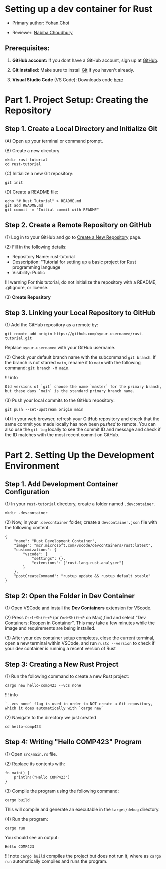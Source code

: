 # Setting up a dev container for Rust

* Primary author: [Yohan Choi](https://github.com/YummyYohan)

* Reviewer: [Nabiha Choudhury](https://github.com/chnabi)

## Prerequisites:

1. **GitHub account:** If you dont have a GitHub account, sign up at [GitHub](https://github.com/signup).

2. **Git installed:** Make sure to install [Git](https://git-scm.com/book/en/v2/Getting-Started-Installing-Git) if you haven't already.

3. **Visual Studio Code** (VS Code): Downloads code [here](https://code.visualstudio.com/)

# Part 1. Project Setup: Creating the Repository

## Step 1. Create a Local Directory and Initialize Git

(A) Open up your terminal or command prompt.

(B) Create a new directory

    mkdir rust-tutorial
    cd rust-tutorial

(C) Initialize a new Git repository:

    git init

(D) Create a README file:

    
    echo "# Rust Tutorial" > README.md
    git add README.md
    git commit -m "Initial commit with README"

## Step 2. Create a Remote Repository on GitHub


(1) Log in to your GitHub and go to [Create a New Repository](https://github.com/new) page.

(2) Fill in the following details:

- Repository Name: rust-tutorial
- Desscription: "Tutorial for setting up a basic project for Rust programming language
- Visibility: Public

!!! warning
    For this tutorial, do not initialize the repository with a README, .gitignore, or license.

(3) <strong>Create Repository</strong>

## Step 3. Linking your Local Repository to GitHub

(1) Add the GitHub repository as a remote by:

    git remote add origin https://github.com/<your-username>/rust-tutorial.git

Replace `<your-username>` with your GitHub username.

(2) Check your default branch name with the subcommand `git branch`. If the branch is not starred `main`, rename it to `main` with the following command: `git branch -M main`.

!!! info

    Old versions of `git` choose the name `master` for the primary branch, but these days `main` is the standard primary branch name.

(3) Push your local commits to the GitHub repository:

    git push --set-upstream origin main

(4) In your web browser, refresh your GitHub repository and check that the same commit you made locally has now been <em>pushed</em> to remote. You can also use the `git log` locally to see the commit ID and message and check if the ID matches with the most recent commit on GitHub.

# Part 2. Setting Up the Development Environment

## Step 1. Add Development Container Configuration

(1) In your `rust-tutorial` directory, create a folder named `.devcontainer`.

    mkdir .devcontainer

(2) Now, in your `.devcontainer` folder, create a `devcontainer.json` file with the following content:

    {
        "name": "Rust Development Container",
        "image": "mcr.microsoft.com/vscode/devcontainers/rust:latest",
        "customizations": {
            "vscode": {
                "settings": {},
                "extensions": ["rust-lang.rust-analyzer"]
            }
        },
        "postCreateCommand": "rustup update && rustup default stable"
    }

## Step 2: Open the Folder in Dev Container

(1) Open VSCode and install the <strong>Dev Containers</strong> extension for VScode.

(2) Press `Ctrl+Shift+P` (or `Cmd+Shift+P` on Mac),find and select "Dev Containers: Reopen in Container". This may take a few minutes while the image and requirements are being installed.

(3) After your dev container setup completes, close the current terminal, open a new terminal within VSCode, and run `rustc --version` to check if your dev container is running a recent version of Rust

## Step 3: Creating a New Rust Project

(1) Run the following command to create a new Rust project:

    cargo new hello-comp423 --vcs none

!!! info

    `--vcs none` flag is used in order to NOT create a Git repository, which it does automatically with `cargo new`

(2) Navigate to the directory we just created

    cd hello-comp423

## Step 4: Writing "Hello COMP423" Program

(1) Open `src/main.rs` file.

(2) Replace its contents with:

    fn main() {
        println!("Hello COMP423")
    }

(3) Compile the program using the following command:

    cargo build

This will compile and generate an executable in the `target/debug` directory. 

(4) Run the program:

    cargo run

You should see an output:

    Hello COMP423

!!! note
    `cargo build` compiles the project but does not run it, where as `cargo run` automatically compiles and runs the program.
